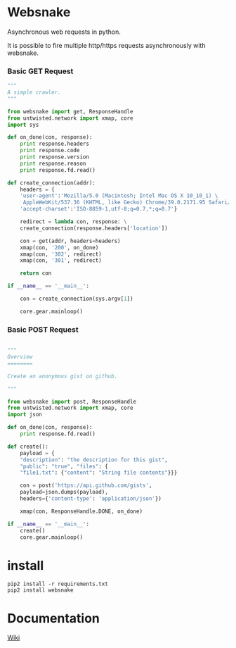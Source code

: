 # Websnake

Asynchronous web requests in python.

It is possible to fire multiple http/https requests asynchronously with websnake. 

### Basic GET Request

~~~python
"""
A simple crawler.
"""

from websnake import get, ResponseHandle
from untwisted.network import xmap, core
import sys

def on_done(con, response):
    print response.headers
    print response.code
    print response.version
    print response.reason 
    print response.fd.read()

def create_connection(addr):
    headers = {
    'user-agent':'Mozilla/5.0 (Macintosh; Intel Mac OS X 10_10_1) \
     AppleWebKit/537.36 (KHTML, like Gecko) Chrome/39.0.2171.95 Safari/537.36', 
    'accept-charset':'ISO-8859-1,utf-8;q=0.7,*;q=0.7'}

    redirect = lambda con, response: \
    create_connection(response.headers['location'])

    con = get(addr, headers=headers)
    xmap(con, '200', on_done)
    xmap(con, '302', redirect)
    xmap(con, '301', redirect)

    return con

if __name__ == '__main__':

    con = create_connection(sys.argv[1])

    core.gear.mainloop()
~~~

### Basic POST Request

~~~python

"""
Overview
========

Create an anonymous gist on github.

"""

from websnake import post, ResponseHandle
from untwisted.network import xmap, core
import json

def on_done(con, response):
    print response.fd.read()

def create():
    payload = {
    "description": "the description for this gist",
    "public": "true", "files": {
    "file1.txt": {"content": "String file contents"}}}

    con = post('https://api.github.com/gists',      
    payload=json.dumps(payload), 
    headers={'content-type': 'application/json'})

    xmap(con, ResponseHandle.DONE, on_done)

if __name__ == '__main__':
    create()
    core.gear.mainloop()


~~~

# install

~~~
pip2 install -r requirements.txt
pip2 install websnake
~~~

# Documentation


[Wiki](https://github.com/iogf/websnake/wiki)




